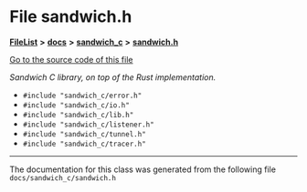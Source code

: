 

# File sandwich.h



[**FileList**](files.md) **>** [**docs**](dir_49e56c817e5e54854c35e136979f97ca.md) **>** [**sandwich\_c**](dir_f6ef5a90171f1138cc160f006fc74f9c.md) **>** [**sandwich.h**](sandwich_8h.md)

[Go to the source code of this file](sandwich_8h_source.md)

_Sandwich C library, on top of the Rust implementation._ 

* `#include "sandwich_c/error.h"`
* `#include "sandwich_c/io.h"`
* `#include "sandwich_c/lib.h"`
* `#include "sandwich_c/listener.h"`
* `#include "sandwich_c/tunnel.h"`
* `#include "sandwich_c/tracer.h"`


































































------------------------------
The documentation for this class was generated from the following file `docs/sandwich_c/sandwich.h`

